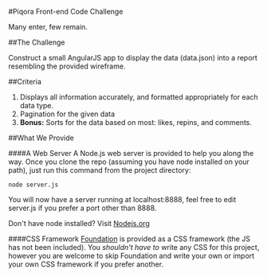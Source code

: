 #Piqora Front-end Code Challenge

Many enter, few remain.

##The Challenge


Construct a small AngularJS app to display the data (data.json) into a report resembling the provided wireframe.

##Criteria

1. Displays all information accurately, and formatted appropriately for each data type.
2. Pagination for the given data
3. **Bonus:** Sorts for the data based on most: likes, repins, and comments.

##What We Provide

####A Web Server
A Node.js web server is provided to help you along the way. Once you clone the repo (assuming you have node installed on your path), just run this command from the project directory:

    node server.js

You will now have a server running at localhost:8888, feel free to edit server.js if you prefer a port other than 8888.

Don't have node installed? Visit [Nodejs.org](http://nodejs.org)

####CSS Framework
[Foundation](http://foundation.zurb.com/docs/) is provided as a CSS framework (the JS has not been included). You *shouldn't have to* write any CSS for this project, however you are welcome to skip Foundation and write your own or import your own CSS framework if you prefer another.